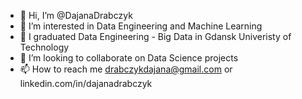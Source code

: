 - 👋 Hi, I’m @DajanaDrabczyk
- 👀 I’m interested in Data Engineering and Machine Learning
- 🌱 I graduated Data Engineering - Big Data in Gdansk Univeristy of Technology
- 💞️ I’m looking to collaborate on Data Science projects
- 📫 How to reach me drabczykdajana@gmail.com or linkedin.com/in/dajanadrabczyk

<!---
DajanaDrabczyk/DajanaDrabczyk is a ✨ special ✨ repository because its `README.md` (this file) appears on your GitHub profile.
You can click the Preview link to take a look at your changes.
--->
